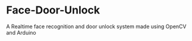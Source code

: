# Face-Door-Unlock
A Realtime face recognition and door unlock system made using OpenCV and Arduino
